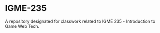 # IGME-235
A repository designated for classwork related to IGME 235 - Introduction to Game Web Tech.
